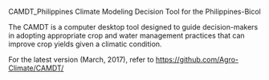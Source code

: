 CAMDT_Philippines
Climate Modeling Decision Tool for the Philippines-Bicol

The CAMDT is a computer desktop tool designed to guide decision-makers in adopting appropriate crop and water management practices that can improve crop yields given a climatic condition.

For the latest version (March, 2017), refer to https://github.com/Agro-Climate/CAMDT/
